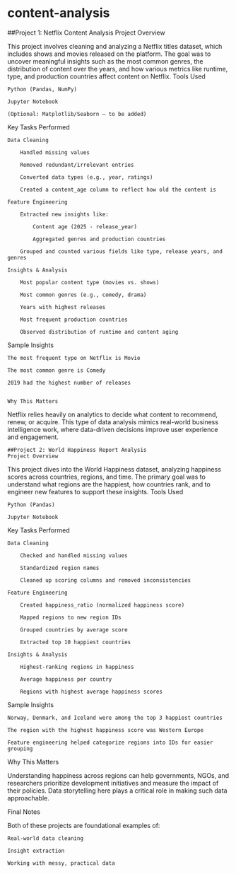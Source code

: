 # content-analysis
##Project 1: Netflix Content Analysis
Project Overview

This project involves cleaning and analyzing a Netflix titles dataset, which includes shows and movies released on the platform. The goal was to uncover meaningful insights such as the most common genres, the distribution of content over the years, and how various metrics like runtime, type, and production countries affect content on Netflix.
Tools Used

    Python (Pandas, NumPy)

    Jupyter Notebook

    (Optional: Matplotlib/Seaborn – to be added)

 Key Tasks Performed

    Data Cleaning

        Handled missing values

        Removed redundant/irrelevant entries

        Converted data types (e.g., year, ratings)

        Created a content_age column to reflect how old the content is

    Feature Engineering

        Extracted new insights like:

            Content age (2025 - release_year)

            Aggregated genres and production countries

        Grouped and counted various fields like type, release years, and genres

    Insights & Analysis

        Most popular content type (movies vs. shows)

        Most common genres (e.g., comedy, drama)

        Years with highest releases

        Most frequent production countries

        Observed distribution of runtime and content aging

Sample Insights

    The most frequent type on Netflix is Movie

    The most common genre is Comedy

    2019 had the highest number of releases
    
    
    Why This Matters

Netflix relies heavily on analytics to decide what content to recommend, renew, or acquire. This type of data analysis mimics real-world business intelligence work, where data-driven decisions improve user experience and engagement.



    ##Project 2: World Happiness Report Analysis
    Project Overview

This project dives into the World Happiness dataset, analyzing happiness scores across countries, regions, and time. The primary goal was to understand what regions are the happiest, how countries rank, and to engineer new features to support these insights.
 Tools Used

    Python (Pandas)

    Jupyter Notebook

 Key Tasks Performed

    Data Cleaning

        Checked and handled missing values

        Standardized region names

        Cleaned up scoring columns and removed inconsistencies

    Feature Engineering

        Created happiness_ratio (normalized happiness score)

        Mapped regions to new region IDs

        Grouped countries by average score

        Extracted top 10 happiest countries

    Insights & Analysis

        Highest-ranking regions in happiness

        Average happiness per country

        Regions with highest average happiness scores

Sample Insights

    Norway, Denmark, and Iceland were among the top 3 happiest countries

    The region with the highest happiness score was Western Europe

    Feature engineering helped categorize regions into IDs for easier grouping

 Why This Matters

Understanding happiness across regions can help governments, NGOs, and researchers prioritize development initiatives and measure the impact of their policies. Data storytelling here plays a critical role in making such data approachable.


Final Notes

Both of these projects are foundational examples of:

    Real-world data cleaning

    Insight extraction

    Working with messy, practical data

 
